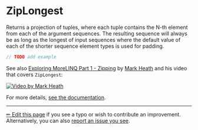 # ZipLongest

Returns a projection of tuples, where each tuple contains the N-th
element from each of the argument sequences. The resulting sequence
will always be as long as the longest of input sequences where the
default value of each of the shorter sequence element types is used
for padding.

```c# --destination-file ../code/Program.cs --region statements --project ../code/TryMoreLinq.csproj
// TODO add example
```

See also [Exploring MoreLINQ Part 1 - Zipping] by [Mark Heath] and his video
that covers `ZipLongest`:

[![Video by Mark Heath](http://img.youtube.com/vi/LmeTMUptJPo/0.jpg)](https://youtu.be/LmeTMUptJPo "MoreLINQ 1 - EquiZip, ZipLongest ZipShortest")

For more details, [see the documentation][doc].

---

[&#x270F; Edit this page][edit] if you see a typo or wish to contribute an
improvement. Alternatively, you can also [report an issue you see][issue].


[edit]: https://github.com/morelinq/try/edit/master/m/zip-longest.md
[issue]: https://github.com/morelinq/try/issues/new?title=ZipLongest
[doc]: https://morelinq.github.io/3.1/ref/api/html/Overload_MoreLinq_MoreEnumerable_ZipLongest.htm
[Exploring MoreLINQ Part 1 - Zipping]: https://markheath.net/post/exploring-morelinq-1-zipping
[Mark Heath]: https://markheath.net/
